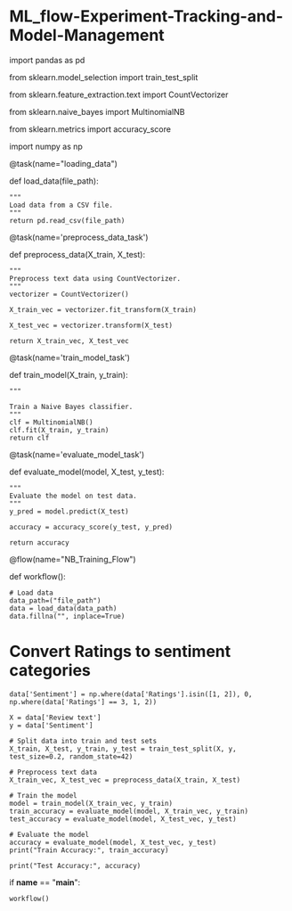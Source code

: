 # ML_flow-Experiment-Tracking-and-Model-Management

import pandas as pd

from sklearn.model_selection import train_test_split

from sklearn.feature_extraction.text import CountVectorizer

from sklearn.naive_bayes import MultinomialNB

from sklearn.metrics import accuracy_score

import numpy as np

@task(name="loading_data")

def load_data(file_path):

    """
    Load data from a CSV file.
    """
    return pd.read_csv(file_path)


@task(name='preprocess_data_task')

def preprocess_data(X_train, X_test):

    """
    Preprocess text data using CountVectorizer.
    """
    vectorizer = CountVectorizer()
    
    X_train_vec = vectorizer.fit_transform(X_train)
    
    X_test_vec = vectorizer.transform(X_test)
    
    return X_train_vec, X_test_vec

@task(name='train_model_task')

def train_model(X_train, y_train):

    """
    
    Train a Naive Bayes classifier.
    """
    clf = MultinomialNB()
    clf.fit(X_train, y_train)
    return clf

@task(name='evaluate_model_task')

def evaluate_model(model, X_test, y_test):

    """
    Evaluate the model on test data.
    """
    y_pred = model.predict(X_test)
    
    accuracy = accuracy_score(y_test, y_pred)
    
    return accuracy

@flow(name="NB_Training_Flow")


def workflow():

    # Load data
    data_path=("file_path")
    data = load_data(data_path)
    data.fillna("", inplace=True)

# Convert Ratings to sentiment categories
    data['Sentiment'] = np.where(data['Ratings'].isin([1, 2]), 0, np.where(data['Ratings'] == 3, 1, 2))

    X = data['Review text']
    y = data['Sentiment']
    
    # Split data into train and test sets
    X_train, X_test, y_train, y_test = train_test_split(X, y, test_size=0.2, random_state=42)
    
    # Preprocess text data
    X_train_vec, X_test_vec = preprocess_data(X_train, X_test)
    
    # Train the model
    model = train_model(X_train_vec, y_train)
    train_accuracy = evaluate_model(model, X_train_vec, y_train)
    test_accuracy = evaluate_model(model, X_test_vec, y_test)
    
    # Evaluate the model
    accuracy = evaluate_model(model, X_test_vec, y_test)
    print("Train Accuracy:", train_accuracy)

    print("Test Accuracy:", accuracy)

if __name__ == "__main__":

    workflow()
